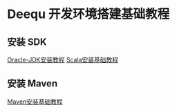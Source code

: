 # Deequ 开发环境搭建基础教程


## 安装 SDK

[Oracle-JDK安装教程](work/programming/Java/Operation/Oracle-JDK安装教程.md)
[Scala安装基础教程](work/programming/Scala/Scala安装基础教程.md)

## 安装 Maven

[Maven安装基础教程](work/programming/Java/Tools/Apache-Maven/Maven安装基础教程.md)



